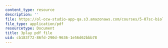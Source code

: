 ```yaml
---
content_type: resource
description: ''
file: https://ol-ocw-studio-app-qa.s3.amazonaws.com/courses/5-07sc-biological-chemistry-i-fall-2013/cb183f7286fd290d96361e56d62bbb78_bmnKAp3EZ5o.pdf
file_type: application/pdf
resourcetype: Document
title: 3play pdf file
uid: cb183f72-86fd-290d-9636-1e56d62bbb78
---
```

